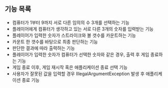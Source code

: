 ## 기능 목록

- 컴퓨터가 1부터 9까지 서로 다른 임의의 수 3개를 선택하는 기능
- 플레이어에게 컴퓨터가 생각하고 있는 서로 다른 3개의 숫자를 입력받는 기능
- 플레이어가 입력한 숫자가 스트라이크와 볼 갯수를 카운트하는 기능
- 카운트 한 갯수를 바탕으로 최종 판단하는 기능
- 판단한 결과에 따라 출력하는 기능
- 플레이어가 입력한 숫자가 컴퓨터가 선택한 숫자와 같은 경우, 출력 후 게임 종료하는 기능
- 게임 종료 이후, 게임 재시작 혹은 애플리케이션 종료 선택 기능
- 사용자가 잘못된 값을 입력할 경우 IllegalArgumentException 발생 후 애플리케이션 종료 기능
